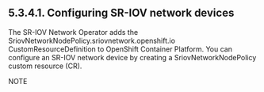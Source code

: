 ## 5.3.4.1. Configuring SR-IOV network devices

The SR-IOV Network Operator adds the SriovNetworkNodePolicy.sriovnetwork.openshift.io CustomResourceDefinition to OpenShift Container Platform. You can configure an SR-IOV network device by creating a SriovNetworkNodePolicy custom resource (CR).

NOTE

<!-- image -->

